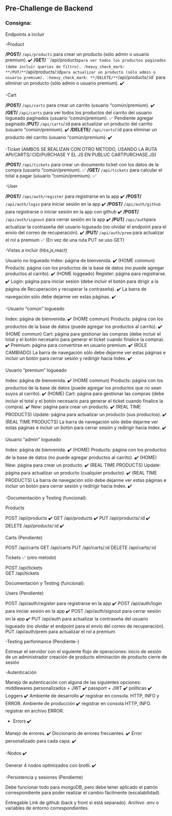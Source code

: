 ## Pre-Challenge de Backend

### Consigna:

Endpoints a incluir

-Product

**/POST/** `/api/products` para crear un producto (sólo admin o usuario premium). :heavy_check_mark:
**/GET/** ``/api/products` para ver todos los productos paginados (debe incluir queries de filtro). :heavy_check_mark:
**/PUT/** `/api/products/:id` para actualizar un producto (sólo admin o usuario premium). :heavy_check_mark:
**/DELETE/** `/api/products/:id` para eliminar un producto (sólo admin o usuario premium). :heavy_check_mark:

-Cart

**/POST/** ``/api/carts`` para crear un carrito (usuario “común/premium). :heavy_check_mark:
**/GET/** `/api/carts` para ver todos los productos del carrito del usuario logueado paginados (usuario “común/premium). :white_check_mark: Pendiente agregar paginado
**/PUT/** `/api/carts`/:id para actualizar un producto del carrito (usuario “común/premium). :heavy_check_mark:
**/DELETE/** `/api/carts`/:id para eliminar un producto del carrito  (usuario “común/premium). :heavy_check_mark:

-Ticket (AMBOS SE REALIZAN CON OTRO METODO, USANDO LA RUTA API/CARTS/:CID/PURCHASE Y EL JS EN PUBLUC CARTPURCHASE.JS)

**/POST/** `/api/tickets` para crear un documento ticket con los datos de la compra (usuario “común/premium). :white_check_mark: 
**/GET/** `/api/tickets` para calcular el total a pagar (usuario “común/premium). :white_check_mark:

-User

**/POST/** `/api/auth/register` para registrarse en la app :heavy_check_mark:
**/POST/** `/api/auth/login` para iniciar sesión en la app :heavy_check_mark:
**/POST/** `/api/auth/github `para registrarse o iniciar sesión en la app con github :heavy_check_mark:
**/POST/** `/api/auth/signout` para cerrar sesión en la app :heavy_check_mark:
**/PUT/** `/api/auth`para actualizar la contraseña del usuario logueado (no olvidar el endpoint para el envío del correo de recuperación). :heavy_check_mark:
**/PUT/** `/api/auth/prem` para actualizar el rol a premium :white_check_mark: (En vez de una ruta PUT se uso GET)

-Vistas a incluir (hbs,js,react)

Usuario no logueado
Index: página de bienvenida. :heavy_check_mark: (HOME commun)
Products: página con los productos de la base de datos (no puede agregar productos al carrito). :heavy_check_mark: (HOME loggeado)
Register: página para registrarse. :heavy_check_mark:
Login: página para iniciar sesión (debe incluir el botón para dirigir a la página de Recuperación y recuperar la contraseña). :heavy_check_mark:
La barra de navegación sólo debe dejarme ver estas páginas. :heavy_check_mark: 

-Usuario “común” logueado

Index: página de bienvenida.  :heavy_check_mark: (HOME commun)
Products: página con los productos de la base de datos (puede agregar los productos al carrito). :heavy_check_mark: (HOME commun)
Cart: página para gestionar las compras (debe incluir el total y el botón necesario para generar el ticket cuando finalice la compra). :heavy_check_mark: 
Premium: página para convertirse en usuario premium. :heavy_check_mark: (ROLE CAMBIADO)
La barra de navegación sólo debe dejarme ver estas páginas e incluir un botón para cerrar sesión y redirigir hacia Index. :heavy_check_mark: 

Usuario “premium” logueado

Index: página de bienvenida. :heavy_check_mark: (HOME commun)
Products: página con los productos de la base de datos (puede agregar los productos que no sean suyos al carrito). :heavy_check_mark: (HOME)
Cart: página para gestionar las compras (debe incluir el total y el botón necesario para generar el ticket cuando finalice la compra).  :heavy_check_mark: 
New: página para crear un producto.  :heavy_check_mark: (REAL TIME PRODUCTS)
Update: página para actualizar un producto (sus productos). :heavy_check_mark: (REAL TIME PRODUCTS)
La barra de navegación sólo debe dejarme ver estas páginas e incluir un botón para cerrar sesión y redirigir hacia Index. :heavy_check_mark: 

Usuario “admin” logueado

Index: página de bienvenida.  :heavy_check_mark: (HOME)
Products: página con los productos de la base de datos (no puede agregar productos al carrito).  :heavy_check_mark: (HOME)
New: página para crear un producto.  :heavy_check_mark: (REAL TIME PRODUCTS)
Update: página para actualizar un producto (cualquier producto).  :heavy_check_mark: (REAL TIME PRODUCTS)
La barra de navegación sólo debe dejarme ver estas páginas e incluir un botón para cerrar sesión y redirigir hacia Index. :heavy_check_mark: 

-Documentación y Testing (funcional):

Products

POST /api/products :heavy_check_mark:
GET /api/products :heavy_check_mark:
PUT /api/products/:id :heavy_check_mark:
DELETE /api/products/:id :heavy_check_mark:

Carts (Pendiente)

POST /api/carts
GET /api/carts
PUT /api/carts/:id
DELETE /api/carts/:id

Tickets :white_check_mark: (otro metodo)

POST /api/tickets  
GET /api/tickets

Documentación y Testing (funcional):

Users (Pendiente)

POST /api/auth/register para registrarse en la app :heavy_check_mark:
POST /api/auth/login para iniciar sesión en la app :heavy_check_mark:
POST /api/auth/signout para cerrar sesión en la app :heavy_check_mark:
PUT /api/auth para actualizar la contraseña del usuario logueado (no olvidar el endpoint para el envío del correo de recuperación).
PUT /api/auth/prem para actualizar el rol a premium

-Testing performance (Pendiente-)

Estresar el servidor con el siguiente flujo de operaciones:
inicio de sesión de un administrador
creación de producto
eliminación de producto
cierre de sesión

-Autenticación

Manejo de autenticación con alguna de las siguientes opciones:
middlewares personalizados + JWT :heavy_check_mark:
passport + JWT :heavy_check_mark: 
políticas :heavy_check_mark:
Loggers :heavy_check_mark:
Ambiente de desarrollo :heavy_check_mark:
registrar en consola.
HTTP, INFO y ERROR.
Ambiente de producción :heavy_check_mark:
registrar en consola HTTP, INFO.
registrar en archivo ERROR.

- Errors :heavy_check_mark:

Manejo de errores.  :heavy_check_mark:
Diccionario de errores frecuentes. :heavy_check_mark:
Error personalizado para cada capa. :heavy_check_mark:

-Nodos :heavy_check_mark:

Generar 4 nodos optimizados con brotli. :heavy_check_mark:

-Persistencia y sesiones (Pendiente)

Debe funcionar todo para mongoDB, pero debe tener aplicado el patrón correspondiente para poder realizar el cambio fácilmente (escalabilidad).


Entregable
Link de github (back y front si está separado).
Archivo .env o variables de entorno correspondientes.
